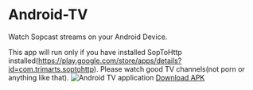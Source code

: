 # Android-TV
Watch Sopcast streams on your Android Device.

This app will run only if you have installed SopToHttp installed(https://play.google.com/store/apps/details?id=com.trimarts.soptohttp).
Please watch good TV channels(not porn or anything like that).
![Android TV application](https://iosifnicolae.com/blog/content/images/2017/05/1-3.png)
<a href="https://raw.githubusercontent.com/iosifnicolae2/Android-TV/master/app/app-release.apk">Download APK</a>
